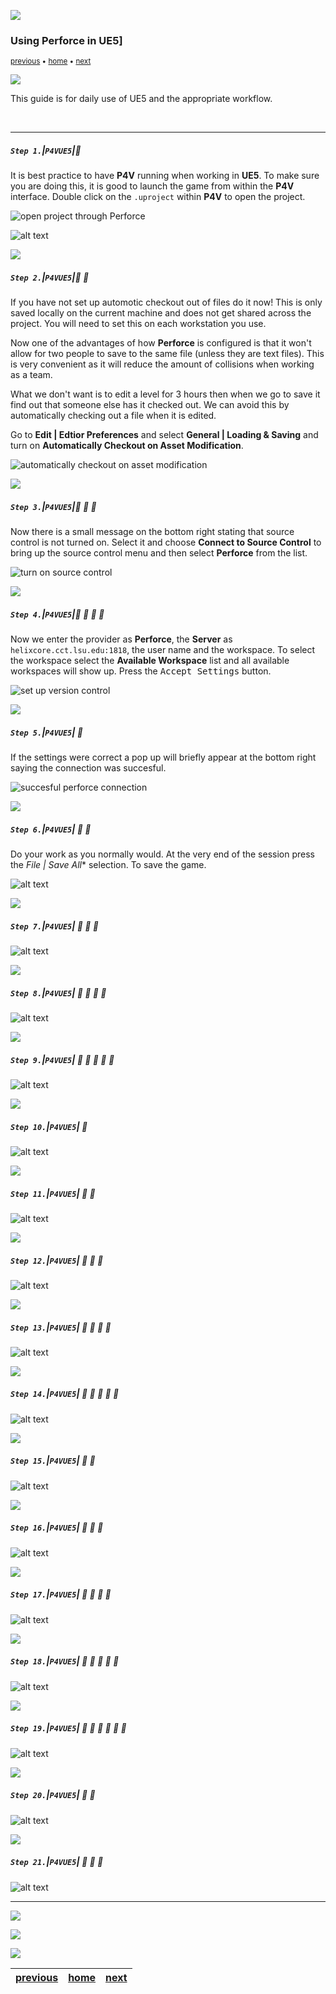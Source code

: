 ![](../images/line3.png)

### Using Perforce in UE5]

<sub>[previous](../first-hour/README.md#user-content-first-hour-in-ue4) • [home](../README.md#user-content-ue4-hello-world) • [next](../readme/README.md#user-content-readmemd-file)</sub>

![](../images/line3.png)

This guide is for daily use of UE5 and the appropriate workflow.

<br>

---


##### `Step 1.`\|`P4VUE5`|:small_blue_diamond:

It is best practice to have **P4V** running when working in **UE5**.  To make sure you are doing this, it is good to launch the game from within the **P4V** interface.  Double click on the `.uproject` within **P4V** to open the project.

![open project through Perforce](images/doubleClickProject.png)

![alt text](images/.jpg)

![](../images/line3.png)

##### `Step 2.`\|`P4VUE5`|:small_blue_diamond: :small_blue_diamond: 

If you have not set up automotic checkout out of files do it now!  This is only saved locally on the current machine and does not get shared across the project.  You will need to set this on each workstation you use. 

Now one of the advantages of how **Perforce** is configured is that it won't allow for two people to save to the same file (unless they are text files). This is very convenient as it will reduce the amount of collisions when working as a team.  

What we don't want is to edit a level for 3 hours then when we go to save it find out that someone else has it checked out.  We can avoid this by automatically checking out a file when it is edited.  

Go to **Edit | Edtior Preferences** and select **General | Loading & Saving** and turn on **Automatically Checkout on Asset Modification**.

![automatically checkout on asset modification](images/automaticallyCheckoutOnChange.png)

![](../images/line3.png)

##### `Step 3.`\|`P4VUE5`|:small_blue_diamond: :small_blue_diamond: :small_blue_diamond:

Now there is a small message on the bottom right stating that source control is not turned on.  Select it and choose **Connect to Source Control** to bring up the source control menu and then select **Perforce** from the list.

![turn on source control](images/turnOnSource.png)

![](../images/line3.png)

##### `Step 4.`\|`P4VUE5`|:small_blue_diamond: :small_blue_diamond: :small_blue_diamond: :small_blue_diamond:

Now we enter the provider as **Perforce**, the **Server** as `helixcore.cct.lsu.edu:1818`, the user name and the workspace. To select the workspace select the **Available Workspace** list and all available workspaces will show up. Press the <kbd>Accept Settings</kbd> button.

![set up version control](images/p4location.png)

![](../images/line3.png)

##### `Step 5.`\|`P4VUE5`| :small_orange_diamond:

If the settings were correct a pop up will briefly appear at the bottom right saying the connection was succesful.

![succesful perforce connection](images/succesful.png)

![](../images/line3.png)

##### `Step 6.`\|`P4VUE5`| :small_orange_diamond: :small_blue_diamond:

Do your work as you normally would.  At the very end of the session press the *File | Save All** selection.  To save the game.

![alt text](images/checkoutSave.png)

![](../images/line3.png)

##### `Step 7.`\|`P4VUE5`| :small_orange_diamond: :small_blue_diamond: :small_blue_diamond:

![alt text](images/.jpg)

![](../images/line3.png)

##### `Step 8.`\|`P4VUE5`| :small_orange_diamond: :small_blue_diamond: :small_blue_diamond: :small_blue_diamond:

![alt text](images/.jpg)

![](../images/line3.png)

##### `Step 9.`\|`P4VUE5`| :small_orange_diamond: :small_blue_diamond: :small_blue_diamond: :small_blue_diamond: :small_blue_diamond:

![alt text](images/.jpg)

![](../images/line3.png)

##### `Step 10.`\|`P4VUE5`| :large_blue_diamond:

![alt text](images/.jpg)

![](../images/line3.png)

##### `Step 11.`\|`P4VUE5`| :large_blue_diamond: :small_blue_diamond: 

![alt text](images/.jpg)

![](../images/line3.png)


##### `Step 12.`\|`P4VUE5`| :large_blue_diamond: :small_blue_diamond: :small_blue_diamond: 

![alt text](images/.jpg)

![](../images/line3.png)

##### `Step 13.`\|`P4VUE5`| :large_blue_diamond: :small_blue_diamond: :small_blue_diamond:  :small_blue_diamond: 

![alt text](images/.jpg)

![](../images/line3.png)

##### `Step 14.`\|`P4VUE5`| :large_blue_diamond: :small_blue_diamond: :small_blue_diamond: :small_blue_diamond:  :small_blue_diamond: 

![alt text](images/.jpg)

![](../images/line3.png)

##### `Step 15.`\|`P4VUE5`| :large_blue_diamond: :small_orange_diamond: 

![alt text](images/.jpg)

![](../images/line3.png)

##### `Step 16.`\|`P4VUE5`| :large_blue_diamond: :small_orange_diamond:   :small_blue_diamond: 

![alt text](images/.jpg)

![](../images/line3.png)

##### `Step 17.`\|`P4VUE5`| :large_blue_diamond: :small_orange_diamond: :small_blue_diamond: :small_blue_diamond:

![alt text](images/.jpg)

![](../images/line3.png)

##### `Step 18.`\|`P4VUE5`| :large_blue_diamond: :small_orange_diamond: :small_blue_diamond: :small_blue_diamond: :small_blue_diamond:

![alt text](images/.jpg)

![](../images/line3.png)

##### `Step 19.`\|`P4VUE5`| :large_blue_diamond: :small_orange_diamond: :small_blue_diamond: :small_blue_diamond: :small_blue_diamond: :small_blue_diamond:

![alt text](images/.jpg)

![](../images/line3.png)

##### `Step 20.`\|`P4VUE5`| :large_blue_diamond: :large_blue_diamond:

![alt text](images/.jpg)

![](../images/line3.png)

##### `Step 21.`\|`P4VUE5`| :large_blue_diamond: :large_blue_diamond: :small_blue_diamond:

![alt text](images/.jpg)

___

![](../images/line.png)

<img src="https://via.placeholder.com/1000x100/45D7CA/000000/?text=Next Up - README.md File">

![](../images/line.png)

| [previous](../first-hour/README.md#user-content-first-hour-in-ue4)| [home](../README.md#user-content-ue4-hello-world) | [next](../readme/README.md#user-content-readmemd-file)|
|---|---|---|
